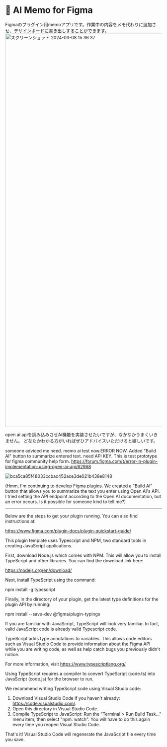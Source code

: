 # 🎨 AI Memo for Figma
Figmaのプラグイン用memoアプリです。作業中の内容をメモ代わりに追加させ、デザインボードに書き出しすることができます。
<img width="1267" alt="スクリーンショット 2024-03-08 15 36 37" src="https://github.com/99letters/memo/assets/75833079/392dc6a2-9aa9-4c7f-8541-e51f711a1164">

open ai apiを読み込みさせAi機能を実装させたいですが、なかなかうまくいきません。
どなたかわかる方がいればぜひアドバイスいただけると嬉しいです。

someone adviced me need.
memo ai test now.ERROR NOW.
Added "Build AI" button to summarize entered text.
need API KEY. This is test prototype for figma community help form.
https://forum.figma.com/t/error-in-plugin-implementation-using-open-ai-api/62968

![bca5ca85f48033ccbac452ace3de021b438e8148](https://github.com/99letters/memo/assets/75833079/a4b2ab2c-5528-47e8-929a-9bb1384593ac)

(Hmm, I'm continuing to develop Figma plugins. We created a "Build AI" button that allows you to summarize the text you enter using Open AI's API. I tried setting the API endpoint according to the Open AI documentation, but an error occurs. Is it possible for someone kind to tell me?)

--------------------------------------------------------------------------------------------------

Below are the steps to get your plugin running. You can also find instructions at:

  https://www.figma.com/plugin-docs/plugin-quickstart-guide/

This plugin template uses Typescript and NPM, two standard tools in creating JavaScript applications.

First, download Node.js which comes with NPM. This will allow you to install TypeScript and other
libraries. You can find the download link here:

  https://nodejs.org/en/download/

Next, install TypeScript using the command:

  npm install -g typescript

Finally, in the directory of your plugin, get the latest type definitions for the plugin API by running:

  npm install --save-dev @figma/plugin-typings

If you are familiar with JavaScript, TypeScript will look very familiar. In fact, valid JavaScript code
is already valid Typescript code.

TypeScript adds type annotations to variables. This allows code editors such as Visual Studio Code
to provide information about the Figma API while you are writing code, as well as help catch bugs
you previously didn't notice.

For more information, visit https://www.typescriptlang.org/

Using TypeScript requires a compiler to convert TypeScript (code.ts) into JavaScript (code.js)
for the browser to run.

We recommend writing TypeScript code using Visual Studio code:

1. Download Visual Studio Code if you haven't already: https://code.visualstudio.com/.
2. Open this directory in Visual Studio Code.
3. Compile TypeScript to JavaScript: Run the "Terminal > Run Build Task..." menu item,
    then select "npm: watch". You will have to do this again every time
    you reopen Visual Studio Code.

That's it! Visual Studio Code will regenerate the JavaScript file every time you save.
